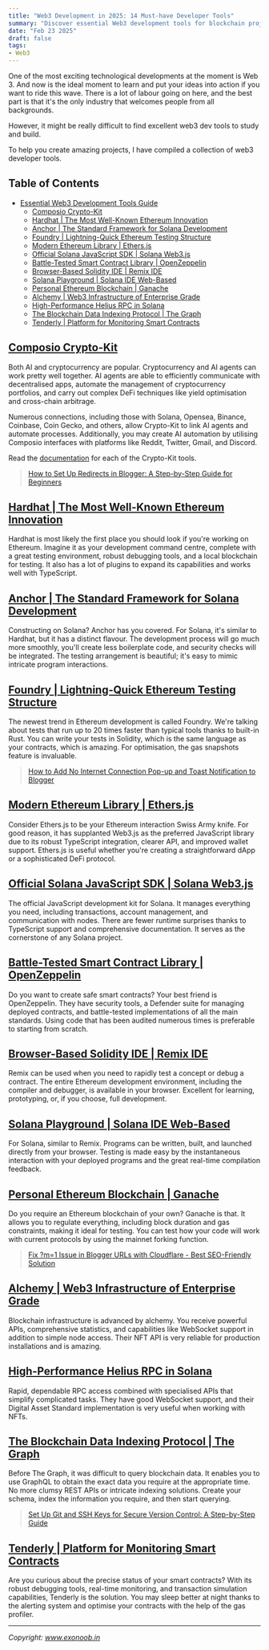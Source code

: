 ```yaml
---
title: "Web3 Development in 2025: 14 Must-have Developer Tools"
summary: "Discover essential Web3 development tools for blockchain projects. From Ethereum to Solana, explore top frameworks, IDEs, and infrastructure solutions"
date: "Feb 23 2025"
draft: false
tags:
- Web3
---
```


One of the most exciting technological developments at the moment is Web 3. And now is the ideal moment to learn and put your ideas into action if you want to ride this wave. There is a lot of labour going on here, and the best part is that it's the only industry that welcomes people from all backgrounds.

However, it might be really difficult to find excellent web3 dev tools to study and build.

To help you create amazing projects, I have compiled a collection of web3 developer tools.

## Table of Contents
- [Essential Web3 Development Tools Guide](#essential-web3-development-tools-guide)
  - [Composio Crypto-Kit](#composio-crypto-kit)
  - [Hardhat | The Most Well-Known Ethereum Innovation](#hardhat--the-most-well-known-ethereum-innovation)
  - [Anchor | The Standard Framework for Solana Development](#anchor--the-standard-framework-for-solana-development)
  - [Foundry | Lightning-Quick Ethereum Testing Structure](#foundry--lightning-quick-ethereum-testing-structure)
  - [Modern Ethereum Library | Ethers.js](#modern-ethereum-library--ethersjs)
  - [Official Solana JavaScript SDK | Solana Web3.js](#official-solana-javascript-sdk--solana-web3js)
  - [Battle-Tested Smart Contract Library | OpenZeppelin](#battle-tested-smart-contract-library--openzeppelin)
  - [Browser-Based Solidity IDE | Remix IDE](#browser-based-solidity-ide--remix-ide)
  - [Solana Playground | Solana IDE Web-Based](#solana-playground--solana-ide-web-based)
  - [Personal Ethereum Blockchain | Ganache](#personal-ethereum-blockchain--ganache)
  - [Alchemy | Web3 Infrastructure of Enterprise Grade](#alchemy--web3-infrastructure-of-enterprise-grade)
  - [High-Performance Helius RPC in Solana](#high-performance-helius-rpc-in-solana)
  - [The Blockchain Data Indexing Protocol | The Graph](#the-blockchain-data-indexing-protocol--the-graph)
  - [Tenderly | Platform for Monitoring Smart Contracts](#tenderly--platform-for-monitoring-smart-contracts)

## [Composio Crypto-Kit](https://composio.dev/ai-crypto-kit/)

Both AI and cryptocurrency are popular. Cryptocurrency and AI agents can work pretty well together. AI agents are able to efficiently communicate with decentralised apps, automate the management of cryptocurrency portfolios, and carry out complex DeFi techniques like yield optimisation and cross-chain arbitrage.

Numerous connections, including those with Solana, Opensea, Binance, Coinbase, Coin Gecko, and others, allow Crypto-Kit to link AI agents and automate processes. Additionally, you may create AI automation by utilising Composio interfaces with platforms like Reddit, Twitter, Gmail, and Discord.

Read the [documentation](https://docs.composio.dev/cryptokit/tools) for each of the Crypto-Kit tools.

> [How to Set Up Redirects in Blogger: A Step-by-Step Guide for Beginners](https://exonoob.in/blog/set-redirection-in-blogger)

## [Hardhat | The Most Well-Known Ethereum Innovation](https://hardhat.org/)

Hardhat is most likely the first place you should look if you're working on Ethereum. Imagine it as your development command centre, complete with a great testing environment, robust debugging tools, and a local blockchain for testing. It also has a lot of plugins to expand its capabilities and works well with TypeScript.

## [Anchor | The Standard Framework for Solana Development](https://www.anchor-lang.com/)

Constructing on Solana? Anchor has you covered. For Solana, it's similar to Hardhat, but it has a distinct flavour. The development process will go much more smoothly, you'll create less boilerplate code, and security checks will be integrated. The testing arrangement is beautiful; it's easy to mimic intricate program interactions.

## [Foundry | Lightning-Quick Ethereum Testing Structure](https://getfoundry.sh/)

The newest trend in Ethereum development is called Foundry. We're talking about tests that run up to 20 times faster than typical tools thanks to built-in Rust. You can write your tests in Solidity, which is the same language as your contracts, which is amazing. For optimisation, the gas snapshots feature is invaluable.

> [How to Add No Internet Connection Pop-up and Toast Notification to Blogger](https://exonoob.in/blog/no-internet-connection-pop-up-in-blogger)

## [Modern Ethereum Library | Ethers.js](https://ethers.org/)

Consider Ethers.js to be your Ethereum interaction Swiss Army knife. For good reason, it has supplanted Web3.js as the preferred JavaScript library due to its robust TypeScript integration, clearer API, and improved wallet support. Ethers.js is useful whether you're creating a straightforward dApp or a sophisticated DeFi protocol.

## [Official Solana JavaScript SDK | Solana Web3.js](https://solana-labs.github.io/solana-web3.js/)

The official JavaScript development kit for Solana. It manages everything you need, including transactions, account management, and communication with nodes. There are fewer runtime surprises thanks to TypeScript support and comprehensive documentation. It serves as the cornerstone of any Solana project.

## [Battle-Tested Smart Contract Library | OpenZeppelin](https://www.openzeppelin.com/)

Do you want to create safe smart contracts? Your best friend is OpenZeppelin. They have security tools, a Defender suite for managing deployed contracts, and battle-tested implementations of all the main standards. Using code that has been audited numerous times is preferable to starting from scratch.

## [Browser-Based Solidity IDE | Remix IDE](https://remix.ethereum.org/)

Remix can be used when you need to rapidly test a concept or debug a contract. The entire Ethereum development environment, including the compiler and debugger, is available in your browser. Excellent for learning, prototyping, or, if you choose, full development.

## [Solana Playground | Solana IDE Web-Based](https://beta.solpg.io/)

For Solana, similar to Remix. Programs can be written, built, and launched directly from your browser. Testing is made easy by the instantaneous interaction with your deployed programs and the great real-time compilation feedback.

## [Personal Ethereum Blockchain | Ganache](https://archive.trufflesuite.com/ganache/)

Do you require an Ethereum blockchain of your own? Ganache is that. It allows you to regulate everything, including block duration and gas constraints, making it ideal for testing. You can test how your code will work with current protocols by using the mainnet forking function.

> [Fix ?m=1 Issue in Blogger URLs with Cloudflare - Best SEO-Friendly Solution](https://exonoob.in/blog/fix-mobile-url-issues-in-blogger)

## [Alchemy | Web3 Infrastructure of Enterprise Grade](https://www.alchemy.com/)

Blockchain infrastructure is advanced by alchemy. You receive powerful APIs, comprehensive statistics, and capabilities like WebSocket support in addition to simple node access. Their NFT API is very reliable for production installations and is amazing.

## [High-Performance Helius RPC in Solana](https://www.helius.dev/)

Rapid, dependable RPC access combined with specialised APIs that simplify complicated tasks. They have good WebSocket support, and their Digital Asset Standard implementation is very useful when working with NFTs.

## [The Blockchain Data Indexing Protocol | The Graph](https://thegraph.com/)

Before The Graph, it was difficult to query blockchain data. It enables you to use GraphQL to obtain the exact data you require at the appropriate time. No more clumsy REST APIs or intricate indexing solutions. Create your schema, index the information you require, and then start querying.

> [Set Up Git and SSH Keys for Secure Version Control: A Step-by-Step Guide](https://exonoob.in/blog/set-up-git-and-ssh-keys-for-secure-version-control)

## [Tenderly | Platform for Monitoring Smart Contracts](https://tenderly.co/)

Are you curious about the precise status of your smart contracts? With its robust debugging tools, real-time monitoring, and transaction simulation capabilities, Tenderly is the solution. You may sleep better at night thanks to the alerting system and optimise your contracts with the help of the gas profiler.

---
*Copyright: www.exonoob.in*